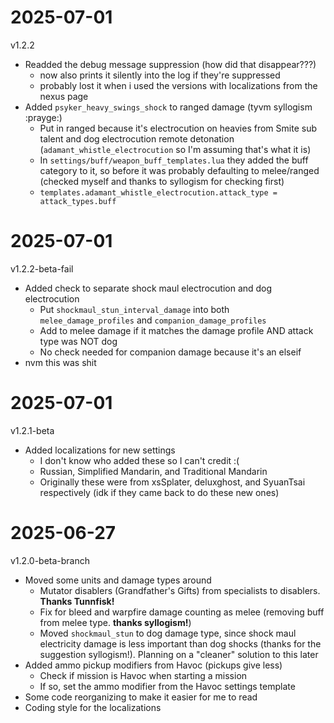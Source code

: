 # 2025-07-01
v1.2.2

- Readded the debug message suppression (how did that disappear???)
    - now also prints it silently into the log if they're suppressed
    - probably lost it when i used the versions with localizations from the nexus page
- Added `psyker_heavy_swings_shock` to ranged damage (tyvm syllogism :prayge:)
    - Put in ranged because it's electrocution on heavies from Smite sub talent and dog electrocution remote detonation (`adamant_whistle_electrocution` so I'm assuming that's what it is)
    - In `settings/buff/weapon_buff_templates.lua` they added the buff category to it, so before it was probably defaulting to melee/ranged (checked myself and thanks to syllogism for checking first)
    - `templates.adamant_whistle_electrocution.attack_type = attack_types.buff`

# 2025-07-01
v1.2.2-beta-fail

- Added check to separate shock maul electrocution and dog electrocution
    - Put `shockmaul_stun_interval_damage` into both `melee_damage_profiles` and `companion_damage_profiles`
    - Add to melee damage if it matches the damage profile AND attack type was NOT dog
    - No check needed for companion damage because it's an elseif
- nvm this was shit

# 2025-07-01
v1.2.1-beta

- Added localizations for new settings
    - I don't know who added these so I can't credit :(
    - Russian, Simplified Mandarin, and Traditional Mandarin
    - Originally these were from xsSplater, deluxghost, and SyuanTsai respectively (idk if they came back to do these new ones)

# 2025-06-27
v1.2.0-beta-branch

- Moved some units and damage types around
    - Mutator disablers (Grandfather's Gifts) from specialists to disablers. **Thanks Tunnfisk!**
    - Fix for bleed and warpfire damage counting as melee (removing buff from melee type. **thanks syllogism!**)
    - Moved `shockmaul_stun` to dog damage type, since shock maul electricity damage is less important than dog shocks (thanks for the suggestion syllogism!). Planning on a "cleaner" solution to this later
- Added ammo pickup modifiers from Havoc (pickups give less)
    - Check if mission is Havoc when starting a mission
    - If so, set the ammo modifier from the Havoc settings template
- Some code reorganizing to make it easier for me to read
- Coding style for the localizations